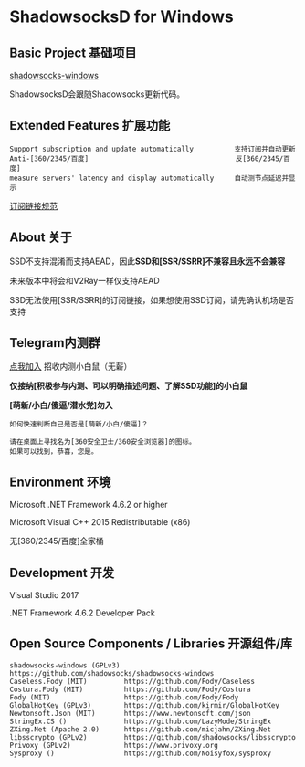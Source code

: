 ShadowsocksD for Windows
=======================

## Basic Project 基础项目

[shadowsocks-windows](https://github.com/shadowsocks/shadowsocks-windows)

ShadowsocksD会跟随Shadowsocks更新代码。

## Extended Features 扩展功能
```
Support subscription and update automatically          支持订阅并自动更新
Anti-[360/2345/百度]                                    反[360/2345/百度]
measure servers' latency and display automatically     自动测节点延迟并显示
```
[订阅链接规范](https://github.com/SoDa-GitHub/SSD-Windows/wiki/%E8%AE%A2%E9%98%85%E9%93%BE%E6%8E%A5%E8%A7%84%E8%8C%83)

## About 关于

SSD不支持混淆而支持AEAD，因此**SSD和\[SSR/SSRR\]不兼容且永远不会兼容**

未来版本中将会和V2Ray一样仅支持AEAD

SSD无法使用\[SSR/SSRR\]的订阅链接，如果想使用SSD订阅，请先确认机场是否支持

## Telegram内测群

[点我加入](https://t.me/joinchat/GvbhT0vatPxTnqLtUgPe7Q) 招收内测小白鼠（无薪）

**仅接纳\[积极参与内测、可以明确描述问题、了解SSD功能\]的小白鼠**

**\[萌新/小白/傻逼/潜水党\]勿入**

```
如何快速判断自己是否是[萌新/小白/傻逼]？

请在桌面上寻找名为[360安全卫士/360安全浏览器]的图标。
如果可以找到，恭喜，您是。
```

## Environment 环境

Microsoft .NET Framework 4.6.2 or higher

Microsoft Visual C++ 2015 Redistributable (x86)

无\[360/2345/百度\]全家桶

## Development 开发

Visual Studio 2017

.NET Framework 4.6.2 Developer Pack

## Open Source Components / Libraries 开源组件/库
```
shadowsocks-windows (GPLv3) https://github.com/shadowsocks/shadowsocks-windows
Caseless.Fody (MIT)         https://github.com/Fody/Caseless
Costura.Fody (MIT)          https://github.com/Fody/Costura
Fody (MIT)                  https://github.com/Fody/Fody
GlobalHotKey (GPLv3)        https://github.com/kirmir/GlobalHotKey
Newtonsoft.Json (MIT)       https://www.newtonsoft.com/json
StringEx.CS ()              https://github.com/LazyMode/StringEx
ZXing.Net (Apache 2.0)      https://github.com/micjahn/ZXing.Net
libsscrypto (GPLv2)         https://github.com/shadowsocks/libsscrypto
Privoxy (GPLv2)             https://www.privoxy.org
Sysproxy ()                 https://github.com/Noisyfox/sysproxy
```
